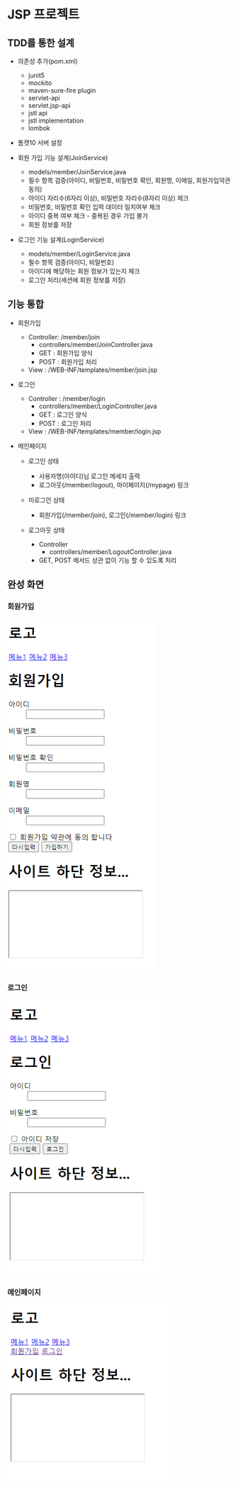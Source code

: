 # JSP 프로젝트

## TDD를 통한 설계
- 의존성 추가(pom.xml)
    - junit5
    - mockito
    - maven-sure-fire plugin
    - servlet-api
    - servlet.jsp-api
    - jstl api
    - jstl implementation
    - lombok

- 톰캣10 서버 설정

- 회원 가입 기능 설계(JoinService)
    - models/member/JoinService.java
    - 필수 항목 검증(아이디, 비밀번호, 비밀번호 확인, 회원명, 이메일, 회원가입약관 동의)
    - 아이디 자리수(6자리 이상), 비밀번호 자리수(8자리 이상) 체크
    - 비밀번호, 비밀번호 확인 입력 데이터 일치여부 체크
    - 아이디 중복 여부 체크 - 중복된 경우 가입 불가
    - 회원 정보를 저장

- 로그인 기능 설계(LoginService)
  - models/member/LoginService.java
  - 필수 항목 검증(아이디, 비밀번호)
  - 아이디에 해당하는 회원 정보가 있는지 체크
  - 로그인 처리(세션에 회원 정보를 저장)

## 기능 통합
- 회원가입 
  - Controller: /member/join
    - controllers/member/JoinController.java
    - GET : 회원가입 양식
    - POST : 회원가입 처리
  - View : /WEB-INF/templates/member/join.jsp

- 로그인
  - Controller : /member/login
    - controllers/member/LoginController.java
    - GET : 로그인 양식
    - POST : 로그인 처리
  - View : /WEB-INF/templates/member/login.jsp

- 메인페이지
  - 로그인 상태
    - 사용자명(아이디)님 로그인 메세지 출력
    - 로그아웃(/member/logout), 마이페이지(/mypage) 링크

  - 미로그인 상태
    - 회원가입(/member/join), 로그인(/member/login) 링크
  
  - 로그아웃 상태
    - Controller
      - controllers/member/LogoutController.java
    - GET, POST 메서드 상관 없이 기능 할 수 있도록 처리

## 완성 화면
### 회원가입

![회원가입](https://raw.githubusercontent.com/hilim9/jsp_project/Description/images/join.png)

### 로그인

![로그인](https://raw.githubusercontent.com/hilim9/jsp_project/Description/images/login.png)

### 메인페이지

![메인페이지](https://raw.githubusercontent.com/hilim9/jsp_project/Description/images/main.png)
